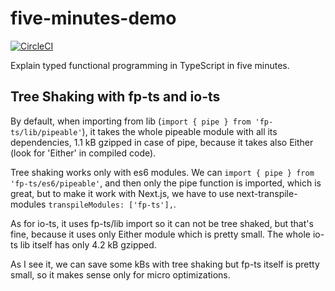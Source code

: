 # five-minutes-demo

[![CircleCI](https://circleci.com/gh/typescript-fun/five-minutes-demo.svg?style=svg)](https://circleci.com/gh/typescript-fun/five-minutes-demo)

Explain typed functional programming in TypeScript in five minutes.

## Tree Shaking with fp-ts and io-ts

By default, when importing from lib (`import { pipe } from 'fp-ts/lib/pipeable'`), it takes the whole pipeable module with all its dependencies, 1.1 kB gzipped in case of pipe, because it takes also Either (look for 'Either' in compiled code).

Tree shaking works only with es6 modules. We can `import { pipe } from 'fp-ts/es6/pipeable'`, and then only the pipe function is imported, which is great, but to make it work with Next.js, we have to use next-transpile-modules `transpileModules: ['fp-ts'],`.

As for io-ts, it uses fp-ts/lib import so it can not be tree shaked, but that's fine, because it uses only Either module which is pretty small. The whole io-ts lib itself has only 4.2 kB gzipped.

As I see it, we can save some kBs with tree shaking but fp-ts itself is pretty small, so it makes sense only for micro optimizations.
